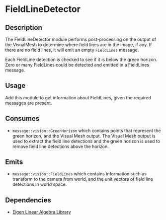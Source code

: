 # FieldLineDetector

## Description

The FieldLineDetector module performs post-processing on the output of the VisualMesh to determine where field lines are in the image, if any. If there are no field lines, it will emit an empty `FieldLines` message.

Each FieldLine detection is checked to see if it is below the green horizon. Zero or many FieldLines could be detected and emitted in a FieldLines message.

## Usage

Add this module to get information about FieldLines, given the required messages are present.

## Consumes

- `message::vision::GreenHorizon` which contains points that represent the green horizon, and the Visual Mesh output. The Visual Mesh output is used to extract the field line detections and the green horizon is used to remove field line detections above the horizon.

## Emits

- `message::vision::FieldLines` which contains information such as transform to the camera from world, and the unit vectors of field line detections in world space.

## Dependencies

- [Eigen Linear Algebra Library](https://eigen.tuxfamily.org/index.php)
